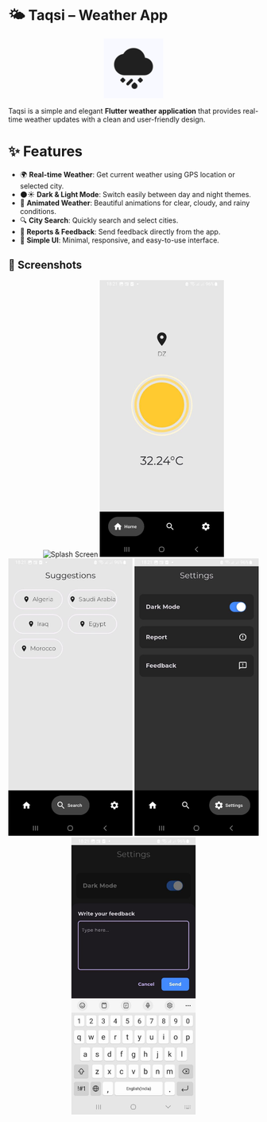 # 🌤️ Taqsi – Weather App  
<p align="center">
  <img src="assets/img/icon.png" alt="Taqsi Logo" width="120"/>
</p>

Taqsi is a simple and elegant **Flutter weather application** that provides real-time weather updates with a clean and user-friendly design.  

# ✨ Features  

- 🌍 **Real-time Weather**: Get current weather using GPS location or selected city.  
- 🌑☀️ **Dark & Light Mode**: Switch easily between day and night themes.  
- 🎨 **Animated Weather**: Beautiful animations for clear, cloudy, and rainy conditions.  
- 🔍 **City Search**: Quickly search and select cities.  
- 📝 **Reports & Feedback**: Send feedback directly from the app.  
- 📱 **Simple UI**: Minimal, responsive, and easy-to-use interface.  


## 📸 Screenshots  
<p align="center">
  <img src="taqsi\assets\screenshots\Splash_screen.jpg" alt="Splash Screen" width="250"/>
  <img src="assets\screenshots\Home.jpg" alt="Home Screen" width="250"/>
  <img src="assets\screenshots\Search.jpg" alt="Search Screen" width="250"/>
  <img src="assets\screenshots\Settings.jpg" alt="Setting Screen" width="250"/>
  <img src="assets\screenshots\Write_feedback.jpg" alt="Write a Feedback Screen" width="250"/>
</p>

